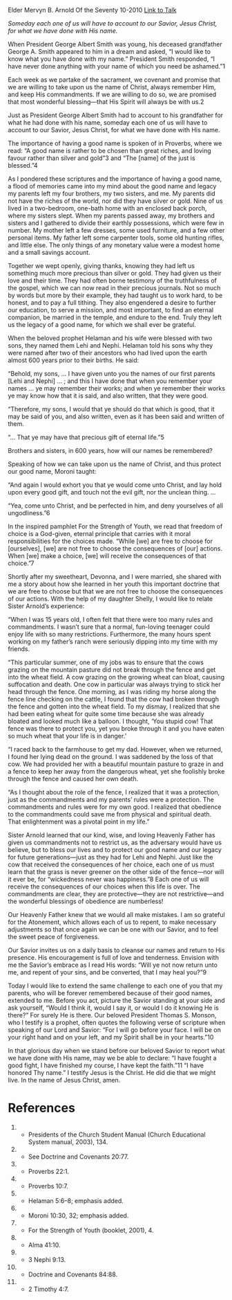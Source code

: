 Elder Mervyn B. Arnold
Of the Seventy
10-2010
[Link to Talk](https://www.churchofjesuschrist.org/study/general-conference/2010/10/what-have-you-done-with-my-name?lang=eng)

_Someday each one of us will have to account to our Savior, Jesus Christ, for what we have done with His name._

When President George Albert Smith was young, his deceased grandfather George A. Smith appeared to him in a dream and asked, “I would like to know what you have done with my name.” President Smith responded, “I have never done anything with your name of which you need be ashamed.”1

Each week as we partake of the sacrament, we covenant and promise that we are willing to take upon us the name of Christ, always remember Him, and keep His commandments. If we are willing to do so, we are promised that most wonderful blessing—that His Spirit will always be with us.2

Just as President George Albert Smith had to account to his grandfather for what he had done with his name, someday each one of us will have to account to our Savior, Jesus Christ, for what we have done with His name.

The importance of having a good name is spoken of in Proverbs, where we read: “A good name is rather to be chosen than great riches, and loving favour rather than silver and gold”3 and “The [name] of the just is blessed.”4

As I pondered these scriptures and the importance of having a good name, a flood of memories came into my mind about the good name and legacy my parents left my four brothers, my two sisters, and me. My parents did not have the riches of the world, nor did they have silver or gold. Nine of us lived in a two-bedroom, one-bath home with an enclosed back porch, where my sisters slept. When my parents passed away, my brothers and sisters and I gathered to divide their earthly possessions, which were few in number. My mother left a few dresses, some used furniture, and a few other personal items. My father left some carpenter tools, some old hunting rifles, and little else. The only things of any monetary value were a modest home and a small savings account.

Together we wept openly, giving thanks, knowing they had left us something much more precious than silver or gold. They had given us their love and their time. They had often borne testimony of the truthfulness of the gospel, which we can now read in their precious journals. Not so much by words but more by their example, they had taught us to work hard, to be honest, and to pay a full tithing. They also engendered a desire to further our education, to serve a mission, and most important, to find an eternal companion, be married in the temple, and endure to the end. Truly they left us the legacy of a good name, for which we shall ever be grateful.

When the beloved prophet Helaman and his wife were blessed with two sons, they named them Lehi and Nephi. Helaman told his sons why they were named after two of their ancestors who had lived upon the earth almost 600 years prior to their births. He said:

“Behold, my sons, … I have given unto you the names of our first parents [Lehi and Nephi] … ; and this I have done that when you remember your names … ye may remember their works; and when ye remember their works ye may know how that it is said, and also written, that they were good.

“Therefore, my sons, I would that ye should do that which is good, that it may be said of you, and also written, even as it has been said and written of them.

“… That ye may have that precious gift of eternal life.”5

Brothers and sisters, in 600 years, how will our names be remembered?

Speaking of how we can take upon us the name of Christ, and thus protect our good name, Moroni taught:

“And again I would exhort you that ye would come unto Christ, and lay hold upon every good gift, and touch not the evil gift, nor the unclean thing. …

“Yea, come unto Christ, and be perfected in him, and deny yourselves of all ungodliness.”6

In the inspired pamphlet For the Strength of Youth, we read that freedom of choice is a God-given, eternal principle that carries with it moral responsibilities for the choices made. “While [we] are free to choose for [ourselves], [we] are not free to choose the consequences of [our] actions. When [we] make a choice, [we] will receive the consequences of that choice.”7

Shortly after my sweetheart, Devonna, and I were married, she shared with me a story about how she learned in her youth this important doctrine that we are free to choose but that we are not free to choose the consequences of our actions. With the help of my daughter Shelly, I would like to relate Sister Arnold’s experience:

“When I was 15 years old, I often felt that there were too many rules and commandments. I wasn’t sure that a normal, fun-loving teenager could enjoy life with so many restrictions. Furthermore, the many hours spent working on my father’s ranch were seriously dipping into my time with my friends.

“This particular summer, one of my jobs was to ensure that the cows grazing on the mountain pasture did not break through the fence and get into the wheat field. A cow grazing on the growing wheat can bloat, causing suffocation and death. One cow in particular was always trying to stick her head through the fence. One morning, as I was riding my horse along the fence line checking on the cattle, I found that the cow had broken through the fence and gotten into the wheat field. To my dismay, I realized that she had been eating wheat for quite some time because she was already bloated and looked much like a balloon. I thought, ‘You stupid cow! That fence was there to protect you, yet you broke through it and you have eaten so much wheat that your life is in danger.’

“I raced back to the farmhouse to get my dad. However, when we returned, I found her lying dead on the ground. I was saddened by the loss of that cow. We had provided her with a beautiful mountain pasture to graze in and a fence to keep her away from the dangerous wheat, yet she foolishly broke through the fence and caused her own death.

“As I thought about the role of the fence, I realized that it was a protection, just as the commandments and my parents’ rules were a protection. The commandments and rules were for my own good. I realized that obedience to the commandments could save me from physical and spiritual death. That enlightenment was a pivotal point in my life.”

Sister Arnold learned that our kind, wise, and loving Heavenly Father has given us commandments not to restrict us, as the adversary would have us believe, but to bless our lives and to protect our good name and our legacy for future generations—just as they had for Lehi and Nephi. Just like the cow that received the consequences of her choice, each one of us must learn that the grass is never greener on the other side of the fence—nor will it ever be, for “wickedness never was happiness.”8 Each one of us will receive the consequences of our choices when this life is over. The commandments are clear, they are protective—they are not restrictive—and the wonderful blessings of obedience are numberless!

Our Heavenly Father knew that we would all make mistakes. I am so grateful for the Atonement, which allows each of us to repent, to make necessary adjustments so that once again we can be one with our Savior, and to feel the sweet peace of forgiveness.

Our Savior invites us on a daily basis to cleanse our names and return to His presence. His encouragement is full of love and tenderness. Envision with me the Savior’s embrace as I read His words: “Will ye not now return unto me, and repent of your sins, and be converted, that I may heal you?”9

Today I would like to extend the same challenge to each one of you that my parents, who will be forever remembered because of their good names, extended to me. Before you act, picture the Savior standing at your side and ask yourself, “Would I think it, would I say it, or would I do it knowing He is there?” For surely He is there. Our beloved President Thomas S. Monson, who I testify is a prophet, often quotes the following verse of scripture when speaking of our Lord and Savior: “For I will go before your face. I will be on your right hand and on your left, and my Spirit shall be in your hearts.”10

In that glorious day when we stand before our beloved Savior to report what we have done with His name, may we be able to declare: “I have fought a good fight, I have finished my course, I have kept the faith.”11 “I have honored Thy name.” I testify Jesus is the Christ. He did die that we might live. In the name of Jesus Christ, amen.

# References
1. - Presidents of the Church Student Manual (Church Educational System manual, 2003), 134.
2. - See Doctrine and Covenants 20:77.
3. - Proverbs 22:1.
4. - Proverbs 10:7.
5. - Helaman 5:6–8; emphasis added.
6. - Moroni 10:30, 32; emphasis added.
7. - For the Strength of Youth (booklet, 2001), 4.
8. - Alma 41:10.
9. - 3 Nephi 9:13.
10. - Doctrine and Covenants 84:88.
11. - 2 Timothy 4:7.